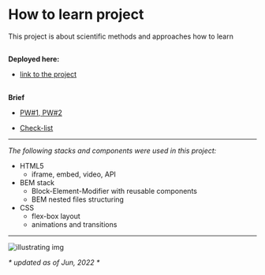 # How to learn project

This project is about scientific methods and approaches how to learn

##

**Deployed here:**

- [link to the project](https://ground-aero.github.io/how-to-learn/)

##

**Brief**

- [PW#1, PW#2](https://code.s3.yandex.net/web-developer/project-1/sprint-2-brief.pdf)

- [Check-list](https://code.s3.yandex.net/web-developer/checklists/checklist-2/index.html)

---

_The following stacks and components were used in this project:_

- HTML5
  - iframe, embed, video, API
- BEM stack
  - Block-Element-Modifier with reusable components
  - BEM nested files structuring
- CSS
  - flex-box layout
  - animations and transitions

---

![illustrating img](https://github.com/ground-aero/how-to-learn/issues/1#issue-1511641147)

_* updated as of Jun, 2022 *_
